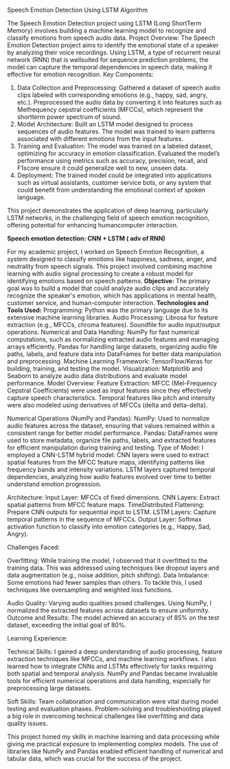 Speech Emotion Detection  Using LSTM Algorithm



The Speech Emotion Detection project using LSTM (Long ShortTerm Memory) involves building a machine learning model to recognize and classify emotions from speech audio data. 
Project Overview:
The Speech Emotion Detection project aims to identify the emotional state of a speaker by analyzing their voice recordings. Using LSTM, a type of recurrent neural network (RNN) that is wellsuited for sequence prediction problems, the model can capture the temporal dependencies in speech data, making it effective for emotion recognition.
Key Components:
1. Data Collection and Preprocessing: 
Gathered a dataset of speech audio clips labeled with corresponding emotions (e.g., happy, sad, angry, etc.).
Preprocessed the audio data by converting it into features such as Melfrequency cepstral coefficients (MFCCs), which represent the shortterm power spectrum of sound.
2. Model Architecture:
    Built an LSTM model designed to process sequences of audio features.
    The model was trained to learn patterns associated with different emotions from the input features.
3. Training and Evaluation:
    The model was trained on a labeled dataset, optimizing for accuracy in emotion classification.
    Evaluated the model’s performance using metrics such as accuracy, precision, recall, and F1score                     ensure it could generalize well to new, unseen data.
4. Deployment:
The trained model could be integrated into applications such as virtual assistants, customer service bots, or any system that could benefit from understanding the emotional context of spoken language.

This project demonstrates the application of deep learning, particularly LSTM networks, in the challenging field of speech emotion recognition, offering potential for enhancing humancomputer interaction.




**Speech emotion detection: CNN + LSTM ( adv of RNN)**

For my academic project, I worked on Speech Emotion Recognition, a system designed to classify emotions like happiness, sadness, anger, and neutrality from speech signals. This project involved combining machine learning with audio signal processing to create a robust model for identifying emotions based on speech patterns.
**Objective:**
The primary goal was to build a model that could analyze audio clips and accurately recognize the speaker's emotion, which has applications in mental health, customer service, and human-computer interaction.
**Technologies and Tools Used:**
Programming: Python was the primary language due to its extensive machine learning libraries.
Audio Processing:
Librosa for feature extraction (e.g., MFCCs, chroma features).
Soundfile for audio input/output operations.
Numerical and Data Handling:
NumPy for fast numerical computations, such as normalizing extracted audio features and managing arrays efficiently.
Pandas for handling large datasets, organizing audio file paths, labels, and feature data into DataFrames for better data manipulation and preprocessing.
Machine Learning Framework:
TensorFlow/Keras for building, training, and testing the model.
Visualization:
Matplotlib and Seaborn to analyze audio data distributions and evaluate model performance.
Model Overview:
Feature Extraction:
MFCC (Mel-Frequency Cepstral Coefficients) were used as input features since they effectively capture speech characteristics. Temporal features like pitch and intensity were also modeled using derivatives of MFCCs (delta and delta-delta).

Numerical Operations (NumPy and Pandas):
NumPy: Used to normalize audio features across the dataset, ensuring that values remained within a consistent range for better model performance.
Pandas: DataFrames were used to store metadata, organize file paths, labels, and extracted features for efficient manipulation during training and testing.
Type of Model:
I employed a CNN-LSTM hybrid model:
CNN layers were used to extract spatial features from the MFCC feature maps, identifying patterns like frequency bands and intensity variations.
LSTM layers captured temporal dependencies, analyzing how audio features evolved over time to better understand emotion progression.


Architecture:
Input Layer: MFCCs of fixed dimensions.
CNN Layers: Extract spatial patterns from MFCC feature maps.
TimeDistributed Flattening: Prepare CNN outputs for sequential input to LSTM.
LSTM Layers: Capture temporal patterns in the sequence of MFCCs.
Output Layer: Softmax activation function to classify into emotion categories (e.g., Happy, Sad, Angry).

Challenges Faced:

Overfitting:
While training the model, I observed that it overfitted to the training data. This was addressed using techniques like dropout layers and data augmentation (e.g., noise addition, pitch shifting).
Data Imbalance:
Some emotions had fewer samples than others. To tackle this, I used techniques like oversampling and weighted loss functions.

Audio Quality:
Varying audio qualities posed challenges. Using NumPy, I normalized the extracted features across datasets to ensure uniformity.
Outcome and Results:
The model achieved an accuracy of 85% on the test dataset, exceeding the initial goal of 80%.

Learning Experience:

Technical Skills:
I gained a deep understanding of audio processing, feature extraction techniques like MFCCs, and machine learning workflows.
I also learned how to integrate CNNs and LSTMs effectively for tasks requiring both spatial and temporal analysis.
NumPy and Pandas became invaluable tools for efficient numerical operations and data handling, especially for preprocessing large datasets.

Soft Skills:
Team collaboration and communication were vital during model testing and evaluation phases.
Problem-solving and troubleshooting played a big role in overcoming technical challenges like overfitting and data quality issues.

This project honed my skills in machine learning and data processing while giving me practical exposure to implementing complex models. The use of libraries like NumPy and Pandas enabled efficient handling of numerical and tabular data, which was crucial for the success of the project.
